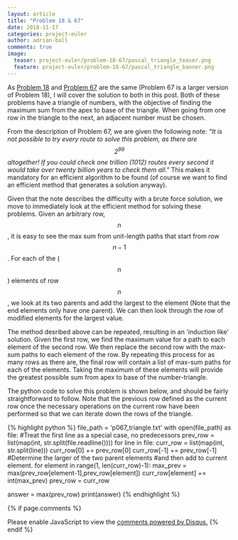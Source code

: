 ```yaml
---
layout: article
title: "Problem 18 & 67"
date: 2018-11-17
categories: project-euler
author: adrian-ball
comments: true
image:
  teaser: project-euler/problem-18-67/pascal_triangle_teaser.png
  feature: project-euler/problem-18-67/pascal_triangle_banner.png
---
```


As [Problem 18](https://projecteuler.net/problem=18) and [Problem 67](https://projecteuler.net/problem=67) are the same (Problem 67 is a larger version of Problem 18), I will cover the solution to both in this post. Both of these problems have a triangle of numbers, with the objective of finding the maximum sum from the apex to base of the triangle. When going from one row in the triangle to the next, an adjacent number must be chosen.

From the description of Problem 67, we are given the following note: *"It is not possible to try every route to solve this problem, as there are $$2^{99}$$ altogether! If you could check one trillion (1012) routes every second it would take over twenty billion years to check them all."* This makes it mandatory for an efficient algorithm to be found (of course we want to find an efficient method that generates a solution anyway).

Given that the note describes the difficulty with a brute force solution, we move to immediately look at the efficient method for solving these problems. Given an arbitrary row, $$n$$, it is easy to see the max sum from unit-length paths that start from row $$n-1$$. For each of the ($$n$$) elements of row $$n$$, we look at its two parents and add the largest to the element (Note that the end elements only have one parent). We can then look through the row of modified elements for the largest value.

The method desribed above can be repeated, resulting in an 'induction like' solution. Given the first row, we find the maximum value for a path to each element of the second row. We then replace the second row with the max-sum paths to each element of the row. By repeating this process for as many rows as there are, the final row will contain a list of max-sum paths for each of the elements. Taking the maximum of these elements will provide the greatest possible sum from apex to base of the number-triangle.

The python code to solve this problem is shown below, and should be fairly straightforward to follow. Note that the previous row defined as the current row once the necessary operations on the current row have been performed so that we can iterate down the rows of the triangle.

{% highlight python %}
file_path = 'p067_triangle.txt'
with open(file_path) as file:
    #Treat the first line as a special case, no predecessors
    prev_row = list(map(int, str.split(file.readline())))
    for line in file:
            curr_row = list(map(int, str.split(line)))
            curr_row[0] += prev_row[0]
            curr_row[-1] += prev_row[-1]
            #Determine the larger of the two parent elements
            #and then add to current element. 
            for element in range(1, len(curr_row)-1):
                max_prev = max(prev_row[element-1],prev_row[element])
                curr_row[element] += int(max_prev)
            prev_row = curr_row
            
answer = max(prev_row)
print(answer)
{% endhighlight %}

{% if page.comments %}
<div id="disqus_thread"></div>
<script>

/**
*  RECOMMENDED CONFIGURATION VARIABLES: EDIT AND UNCOMMENT THE SECTION BELOW TO INSERT DYNAMIC VALUES FROM YOUR PLATFORM OR CMS.
*  LEARN WHY DEFINING THESE VARIABLES IS IMPORTANT: https://disqus.com/admin/universalcode/#configuration-variables*/
/*
var disqus_config = function () {
this.page.url = PAGE_URL;  // Replace PAGE_URL with your page's canonical URL variable
this.page.identifier = PAGE_IDENTIFIER; // Replace PAGE_IDENTIFIER with your page's unique identifier variable
};
*/
(function() { // DON'T EDIT BELOW THIS LINE
var d = document, s = d.createElement('script');
s.src = 'https://https-adrian-ball-github-io.disqus.com/embed.js';
s.setAttribute('data-timestamp', +new Date());
(d.head || d.body).appendChild(s);
})();
</script>
<noscript>Please enable JavaScript to view the <a href="https://disqus.com/?ref_noscript">comments powered by Disqus.</a></noscript>
{% endif %} 
